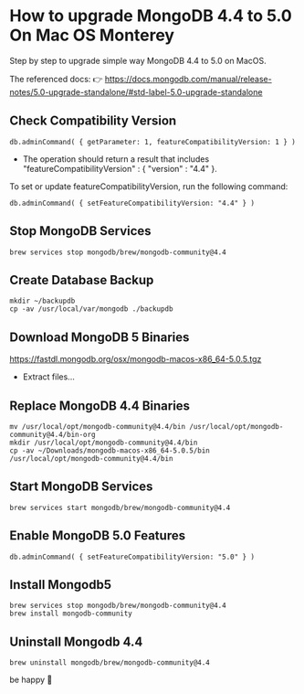 # How to upgrade MongoDB 4.4 to 5.0 On Mac OS Monterey
Step by step to upgrade simple way MongoDB 4.4 to 5.0 on MacOS.

The referenced docs: 
👉 https://docs.mongodb.com/manual/release-notes/5.0-upgrade-standalone/#std-label-5.0-upgrade-standalone

## Check Compatibility Version

```
db.adminCommand( { getParameter: 1, featureCompatibilityVersion: 1 } )
```

- The operation should return a result that includes "featureCompatibilityVersion" : { "version" : "4.4" }.

To set or update featureCompatibilityVersion, run the following command:

```
db.adminCommand( { setFeatureCompatibilityVersion: "4.4" } )
```

## Stop MongoDB Services

```
brew services stop mongodb/brew/mongodb-community@4.4
```

## Create Database Backup

```
mkdir ~/backupdb
cp -av /usr/local/var/mongodb ./backupdb
```

## Download MongoDB 5 Binaries

https://fastdl.mongodb.org/osx/mongodb-macos-x86_64-5.0.5.tgz
- Extract files...

## Replace MongoDB 4.4 Binaries

```
mv /usr/local/opt/mongodb-community@4.4/bin /usr/local/opt/mongodb-community@4.4/bin-org
mkdir /usr/local/opt/mongodb-community@4.4/bin
cp -av ~/Downloads/mongodb-macos-x86_64-5.0.5/bin /usr/local/opt/mongodb-community@4.4/bin
```

## Start MongoDB Services

```
brew services start mongodb/brew/mongodb-community@4.4
```

## Enable MongoDB 5.0 Features

```
db.adminCommand( { setFeatureCompatibilityVersion: "5.0" } ) 
```

## Install Mongodb5

```
brew services stop mongodb/brew/mongodb-community@4.4
brew install mongodb-community
```

## Uninstall Mongodb 4.4

```brew uninstall mongodb/brew/mongodb-community@4.4```


be happy 🤙






